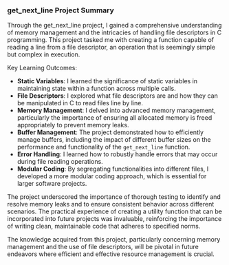 ### get_next_line Project Summary

Through the get_next_line project, I gained a comprehensive understanding of memory management and the intricacies of handling file descriptors in C programming. This project tasked me with creating a function capable of reading a line from a file descriptor, an operation that is seemingly simple but complex in execution.

Key Learning Outcomes:

-   **Static Variables**: I learned the significance of static variables in maintaining state within a function across multiple calls.
-   **File Descriptors**: I explored what file descriptors are and how they can be manipulated in C to read files line by line.
-   **Memory Management**: I delved into advanced memory management, particularly the importance of ensuring all allocated memory is freed appropriately to prevent memory leaks.
-   **Buffer Management**: The project demonstrated how to efficiently manage buffers, including the impact of different buffer sizes on the performance and functionality of the `get_next_line` function.
-   **Error Handling**: I learned how to robustly handle errors that may occur during file reading operations.
-   **Modular Coding**: By segregating functionalities into different files, I developed a more modular coding approach, which is essential for larger software projects.

The project underscored the importance of thorough testing to identify and resolve memory leaks and to ensure consistent behavior across different scenarios. The practical experience of creating a utility function that can be incorporated into future projects was invaluable, reinforcing the importance of writing clean, maintainable code that adheres to specified norms.

The knowledge acquired from this project, particularly concerning memory management and the use of file descriptors, will be pivotal in future endeavors where efficient and effective resource management is crucial.
